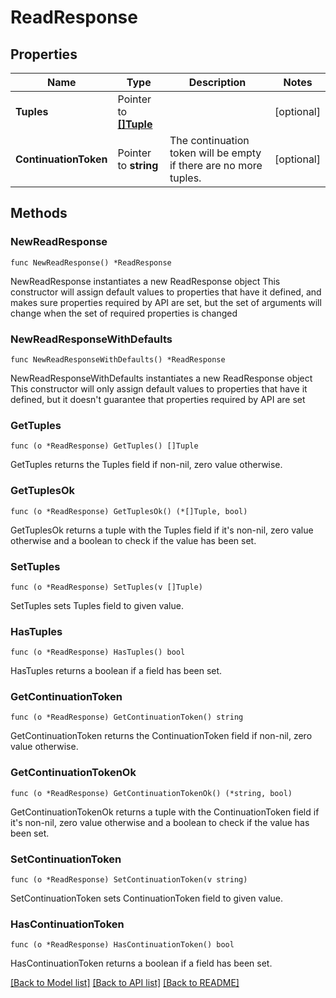 # ReadResponse

## Properties

Name | Type | Description | Notes
------------ | ------------- | ------------- | -------------
**Tuples** | Pointer to [**[]Tuple**](Tuple.md) |  | [optional] 
**ContinuationToken** | Pointer to **string** | The continuation token will be empty if there are no more tuples. | [optional] 

## Methods

### NewReadResponse

`func NewReadResponse() *ReadResponse`

NewReadResponse instantiates a new ReadResponse object
This constructor will assign default values to properties that have it defined,
and makes sure properties required by API are set, but the set of arguments
will change when the set of required properties is changed

### NewReadResponseWithDefaults

`func NewReadResponseWithDefaults() *ReadResponse`

NewReadResponseWithDefaults instantiates a new ReadResponse object
This constructor will only assign default values to properties that have it defined,
but it doesn't guarantee that properties required by API are set

### GetTuples

`func (o *ReadResponse) GetTuples() []Tuple`

GetTuples returns the Tuples field if non-nil, zero value otherwise.

### GetTuplesOk

`func (o *ReadResponse) GetTuplesOk() (*[]Tuple, bool)`

GetTuplesOk returns a tuple with the Tuples field if it's non-nil, zero value otherwise
and a boolean to check if the value has been set.

### SetTuples

`func (o *ReadResponse) SetTuples(v []Tuple)`

SetTuples sets Tuples field to given value.

### HasTuples

`func (o *ReadResponse) HasTuples() bool`

HasTuples returns a boolean if a field has been set.

### GetContinuationToken

`func (o *ReadResponse) GetContinuationToken() string`

GetContinuationToken returns the ContinuationToken field if non-nil, zero value otherwise.

### GetContinuationTokenOk

`func (o *ReadResponse) GetContinuationTokenOk() (*string, bool)`

GetContinuationTokenOk returns a tuple with the ContinuationToken field if it's non-nil, zero value otherwise
and a boolean to check if the value has been set.

### SetContinuationToken

`func (o *ReadResponse) SetContinuationToken(v string)`

SetContinuationToken sets ContinuationToken field to given value.

### HasContinuationToken

`func (o *ReadResponse) HasContinuationToken() bool`

HasContinuationToken returns a boolean if a field has been set.


[[Back to Model list]](../README.md#documentation-for-models) [[Back to API list]](../README.md#documentation-for-api-endpoints) [[Back to README]](../README.md)


